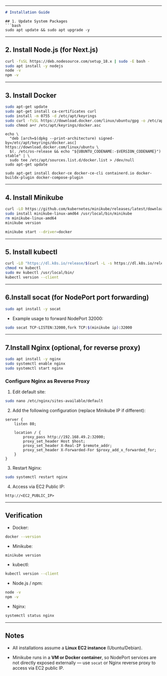 
----------

```markdown
# Installation Guide 
```

```
## 1. Update System Packages
```bash
sudo apt update && sudo apt upgrade -y

```

----------

## 2. Install Node.js (for Next.js)

```bash
curl -fsSL https://deb.nodesource.com/setup_18.x | sudo -E bash -
sudo apt install -y nodejs
node -v
npm -v

```

----------

## 3. Install Docker

```bash
sudo apt-get update
sudo apt-get install ca-certificates curl
sudo install -m 0755 -d /etc/apt/keyrings
sudo curl -fsSL https://download.docker.com/linux/ubuntu/gpg -o /etc/apt/keyrings/docker.asc
sudo chmod a+r /etc/apt/keyrings/docker.asc

```
```
echo \
  "deb [arch=$(dpkg --print-architecture) signed-by=/etc/apt/keyrings/docker.asc] https://download.docker.com/linux/ubuntu \
  $(. /etc/os-release && echo "${UBUNTU_CODENAME:-$VERSION_CODENAME}") stable" | \
  sudo tee /etc/apt/sources.list.d/docker.list > /dev/null
sudo apt-get update
```
```
sudo apt-get install docker-ce docker-ce-cli containerd.io docker-buildx-plugin docker-compose-plugin
```
----------

## 4. Install Minikube

```bash
curl -LO https://github.com/kubernetes/minikube/releases/latest/download/minikube-linux-amd64
sudo install minikube-linux-amd64 /usr/local/bin/minikube
rm minikube-linux-amd64
minikube version

```

```bash
minikube start --driver=docker

```

----------

## 5. Install kubectl

```bash
curl -LO "https://dl.k8s.io/release/$(curl -L -s https://dl.k8s.io/release/stable.txt)/bin/linux/amd64/kubectl"
chmod +x kubectl
sudo mv kubectl /usr/local/bin/
kubectl version --client

```

----------

## 6.Install socat (for NodePort port forwarding)

```bash
sudo apt install -y socat

```

-   Example usage to forward NodePort 32000:
    

```bash
sudo socat TCP-LISTEN:32000,fork TCP:$(minikube ip):32000

```

----------

## 7.Install Nginx (optional, for reverse proxy)

```bash
sudo apt install -y nginx
sudo systemctl enable nginx
sudo systemctl start nginx

```

### Configure Nginx as Reverse Proxy

1.  Edit default site:
    

```bash
sudo nano /etc/nginx/sites-available/default

```

2.  Add the following configuration (replace Minikube IP if different):
    

```
server {
    listen 80;

    location / {
        proxy_pass http://192.168.49.2:32000;
        proxy_set_header Host $host;
        proxy_set_header X-Real-IP $remote_addr;
        proxy_set_header X-Forwarded-For $proxy_add_x_forwarded_for;
    }
}

```

3.  Restart Nginx:
    

```bash
sudo systemctl restart nginx

```

4.  Access via EC2 Public IP:
    

```
http://<EC2_PUBLIC_IP>

```

----------

##  Verification

-   Docker:
    

```bash
docker --version

```

-   Minikube:
    

```bash
minikube version

```

-   kubectl:
    

```bash
kubectl version --client

```

-   Node.js / npm:
    

```bash
node -v
npm -v

```

-   Nginx:
    

```bash
systemctl status nginx

```

----------

## Notes

-   All installations assume a **Linux EC2 instance** (Ubuntu/Debian).
    
-   Minikube runs in a **VM or Docker container**, so NodePort services are not directly exposed externally — use `socat` or Nginx reverse proxy to access via EC2 public IP.
 
    
